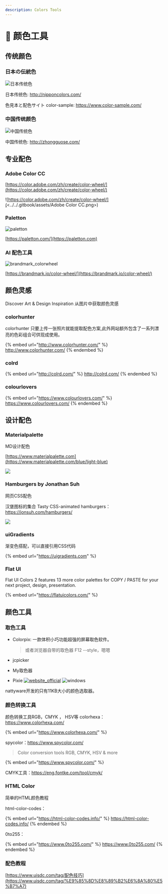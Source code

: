 ```yaml
---
description: Colors Tools
---
```


# 🌈 颜色工具

## 传统颜色

### 日本の伝統色

![日本传统色](../../.gitbook/assets/日本传统色.jpg)

日本传统色: http://nipponcolors.com/

色見本と配色サイト color-sample: https://www.color-sample.com/

### 中国传统颜色

![中国传统色](../../.gitbook/assets/中国传统色.jpg)

中国传统色: http://zhongguose.com/

## 专业配色

### Adobe Color CC

[https://color.adobe.com/zh/create/color-wheel/](https://color.adobe.com/zh/create/color-wheel/)

![https://color.adobe.com/zh/create/color-wheel/](<../../.gitbook/assets/Adobe Color CC.png>)

### Paletton

![paletton](../../.gitbook/assets/paletton.jpg)

[https://paletton.com/](https://paletton.com)

### AI 配色工具

![brandmark\_colorwheel](../../.gitbook/assets/brandmark\_colorwheel.jpg)

[https://brandmark.io/color-wheel/](https://brandmark.io/color-wheel/)

## 颜色灵感

Discover Art & Design Inspiration 从图片中获取颜色灵感

### colorhunter

colorhunter 只要上传一张照片就能提取配色方案,此外网站额外包含了一系列漂亮的色彩组合可供现成使用。

{% embed url="http://www.colorhunter.com/" %}
http://www.colorhunter.com/
{% endembed %}

### colrd

{% embed url="http://colrd.com/" %}
http://colrd.com/
{% endembed %}

### colourlovers

{% embed url="https://www.colourlovers.com/" %}
https://www.colourlovers.com/
{% endembed %}

## 设计配色

### Materialpalette

MD设计配色

[https://www.materialpalette.com](https://www.materialpalette.com/blue/light-blue)

![](<../../.gitbook/assets/image (3).png>)

### Hamburgers by Jonathan Suh

网页CSS配色

汉堡图标的集合 Tasty CSS-animated hamburgers：https://jonsuh.com/hamburgers/

![](<../../.gitbook/assets/image (4).png>)

### uiGradients

渐变色搭配，可以直接引用CSS代码

{% embed url="https://uigradients.com" %}

### Flat UI

Flat UI Colors 2 features 13 more color palettes for COPY / PASTE for your next project, design, presentation.

{% embed url="https://flatuicolors.com/" %}

## 颜色工具

### 取色工具

* Colorpix: 一款体积小巧功能超强的屏幕取色软件。

  > 或者浏览器自带的取色器  F12 --style，嗯嗯
  
* jcpicker

* My取色器

*  Pixie [![website_official](https://gitbook07.oss-cn-hangzhou.aliyuncs.com/website_official.svg)](http://www.nattyware.com/pixie.php) ![windows](https://gitbook07.oss-cn-hangzhou.aliyuncs.com/windows.svg)

  nattyware开发的只有11KB大小的颜色选取器。

### 颜色转换工具

颜色转换工具RGB，CMYK ， HSV等 colorhexa：https://www.colorhexa.com/

{% embed url="https://www.colorhexa.com/" %}

spycolor：https://www.spycolor.com/

> Color conversion tools RGB, CMYK, HSV & more

{% embed url="https://www.spycolor.com/" %}

CMYK工具：https://eng.fontke.com/tool/cmyk/

### HTML Color

简单的HTML颜色教程

html-color-codes：

{% embed url="https://html-color-codes.info/" %}
https://html-color-codes.info/
{% endembed %}

0to255：

{% embed url="https://www.0to255.com/" %}
https://www.0to255.com/
{% endembed %}

### 配色教程

[https://www.uisdc.com/tag/配色技巧](https://www.uisdc.com/tag/%E9%85%8D%E8%89%B2%E6%8A%80%E5%B7%A7)